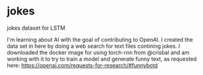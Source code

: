 # jokes
jokes dataset for LSTM

I'm learning about AI with the goal of contributing to OpenAI. 
I created the data set in here by doing a web search for text files contining jokes.
I downloaded the docker image for using torch-rnn from @crisbal and am working with it to 
try to train a model and generate funny text, as requested here:
https://openai.com/requests-for-research/#funnybotd
